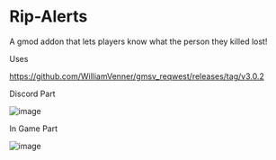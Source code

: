 # Rip-Alerts
A gmod addon that lets players know what the person they killed lost!

Uses

https://github.com/WilliamVenner/gmsv_reqwest/releases/tag/v3.0.2


Discord Part


![image](https://user-images.githubusercontent.com/86335834/192914756-36087187-3530-4e8f-b556-3c9a96cd4f2a.png)


In Game Part


![image](https://user-images.githubusercontent.com/86335834/192914776-b5082e75-67f1-4ab7-8bf0-492a4f501fdc.png)



